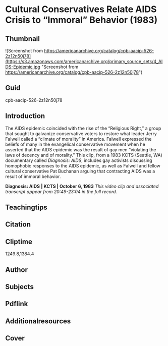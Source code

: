 # Cultural Conservatives Relate AIDS Crisis to “Immoral” Behavior (1983)

## Thumbnail

![Screenshot from https://americanarchive.org/catalog/cpb-aacip-526-2z12n50j78](https://s3.amazonaws.com/americanarchive.org/primary_source_sets/4_AIDS-Epidemic.jpg "Screenshot from https://americanarchive.org/catalog/cpb-aacip-526-2z12n50j78")

## Guid
cpb-aacip-526-2z12n50j78

## Introduction

The AIDS epidemic coincided with the rise of the “Religious Right,” a group that sought to galvanize conservative voters to restore what leader Jerry Falwell called a “climate of morality” in America. Falwell expressed the beliefs of many in the evangelical conservative movement when he asserted that the AIDS epidemic was the result of gay men “violating the laws of decency and of morality.” This clip, from a 1983 KCTS (Seattle, WA) documentary called *Diagnosis: AIDS*, includes gay activists discussing homophobic responses to the AIDS epidemic, as well as Falwell and fellow cultural conservative Pat Buchanan arguing that contracting AIDS was a result of immoral behavior.

<b>Diagnosis: AIDS</b>
<b>| KCTS | October 6, 1983</b>
<i>This video clip and associated transcript appear from 20:49-23:04 in the full record.</i>

## Teachingtips

## Citation

## Cliptime

1249.8,1384.4

## Author
## Subjects
## Pdflink
## Additionalresources
## Cover
